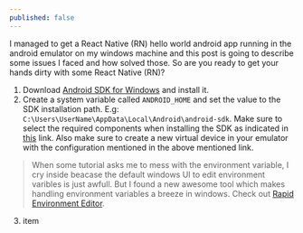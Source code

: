 ```yaml
---
published: false
---
```


I managed to get a React Native (RN) hello world android app running in the android emulator on my windows machine and this post is going to describe some issues I faced and how solved those. So are you ready to get your hands dirty with some React Native (RN)?

1. Download [Android SDK for Windows](http://developer.android.com/sdk/index.html#Other) and install it.
2. Create a system variable called `ANDROID_HOME` and set the value to the SDK installation path. E.g: `C:\Users\UserName\AppData\Local\Android\android-sdk`. 
Make sure to select the required components when installing the SDK as indicated in [this](https://facebook.github.io/react-native/docs/android-setup.html) link. Also make sure to create a new virtual device in your emulator with the configuration mentioned in the above mentioned link. 

> When some tutorial asks me to mess with the environment variable, I cry inside beacase the default windows UI to edit environment varibles is just awfull. But I found a new awesome tool which makes handling environment variables a breeze in windows. Check out [Rapid Environment Editor](http://www.rapidee.com/en/about).

3. item





